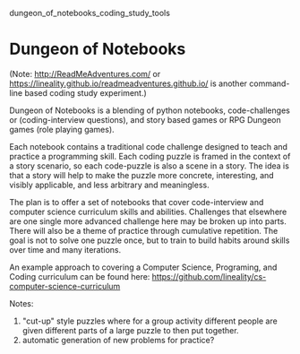 dungeon_of_notebooks_coding_study_tools

# Dungeon of Notebooks 

(Note: http://ReadMeAdventures.com/ or https://lineality.github.io/readmeadventures.github.io/ is another command-line based coding study experiment.) 

Dungeon of Notebooks is a blending of python notebooks, code-challenges or (coding-interview questions), and story based games or RPG Dungeon games (role playing games).

Each notebook contains a traditional code challenge designed to teach and practice a programming skill. Each coding puzzle is framed in the context of a story scenario, so each code-puzzle is also a scene in a story. The idea is that a story will help to make the puzzle more concrete, interesting, and visibly applicable, and less arbitrary and meaningless. 

The plan is to offer a set of notebooks that cover code-interview and computer science curriculum skills and abilities. Challenges that elsewhere are one single more advanced challenge here may be broken up into parts. There will also be a theme of practice through cumulative repetition. The goal is not to solve one puzzle once, but to train to build habits around skills over time and many iterations. 

An example approach to covering a Computer Science, Programing, and Coding curriculum can be found here: https://github.com/lineality/cs-computer-science-curriculum 

Notes:
1. "cut-up" style puzzles where for a group activity different people are given different parts of a large puzzle to then put together.
2. automatic generation of new problems for practice?
